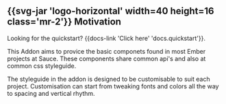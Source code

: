 <h2 class='docs-flex docs-items-center docs-mt-8 docs-h2'>
  {{svg-jar 'logo-horizontal' width=40 height=16
    class='mr-2'}}
  Motivation
</h2>

<aside>Looking for the quickstart? {{docs-link 'Click here' 'docs.quickstart'}}.</aside>

This Addon aims to provice the basic componets found in most Ember projects at Sauce. These components share common api's and also at common css styleguide.

The styleguide in the addon is designed to be customisable to suit each project. Customisation can start from tweaking fonts and colors all the way to spacing and vertical rhythm.
